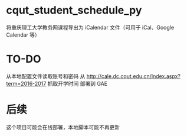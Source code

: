 # cqut_student_schedule_py
将重庆理工大学教务网课程导出为 iCalendar 文件（可用于 iCal、Google Calendar 等）

# TO-DO
从本地配置文件读取账号和密码
从 http://cale.dc.cqut.edu.cn/Index.aspx?term=2016-2017 抓取开学时间
部署到 GAE

# 后续
这个项目可能会在线部署，本地脚本可能不再更新